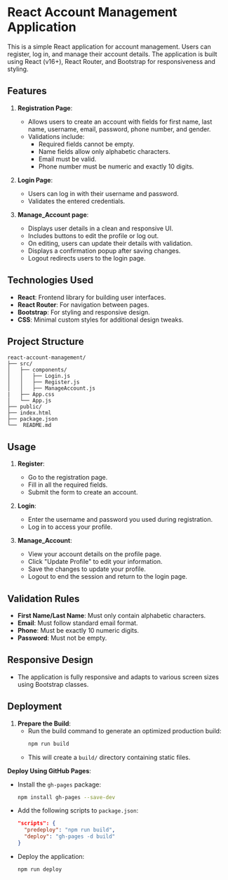 # React Account Management Application

This is a simple React application for account management. Users can register, log in, and manage their account details. The application is built using React (v16+), React Router, and Bootstrap for responsiveness and styling.

## Features

1. **Registration Page**: 
   - Allows users to create an account with fields for first name, last name, username, email, password, phone number, and gender.
   - Validations include:
     - Required fields cannot be empty.
     - Name fields allow only alphabetic characters.
     - Email must be valid.
     - Phone number must be numeric and exactly 10 digits.

2. **Login Page**:
   - Users can log in with their username and password.
   - Validates the entered credentials.

3. **Manage_Account page**:
   - Displays user details in a clean and responsive UI.
   - Includes buttons to edit the profile or log out.
   - On editing, users can update their details with validation.
   - Displays a confirmation popup after saving changes.
   - Logout redirects users to the login page.

## Technologies Used

- **React**: Frontend library for building user interfaces.
- **React Router**: For navigation between pages.
- **Bootstrap**: For styling and responsive design.
- **CSS**: Minimal custom styles for additional design tweaks.


## Project Structure

```
react-account-management/
├── src/
│   ├── components/
│   │   ├── Login.js
│   │   ├── Register.js
│   │   ├── ManageAccount.js
|   ├── App.css
│   └── App.js
├── public/
├── index.html
├── package.json
└──  README.md

```

## Usage

1. **Register**:
   - Go to the registration page.
   - Fill in all the required fields.
   - Submit the form to create an account.

2. **Login**:
   - Enter the username and password you used during registration.
   - Log in to access your profile.

3. **Manage_Account**:
   - View your account details on the profile page.
   - Click "Update Profile" to edit your information.
   - Save the changes to update your profile.
   - Logout to end the session and return to the login page.

## Validation Rules

- **First Name/Last Name**: Must only contain alphabetic characters.
- **Email**: Must follow standard email format.
- **Phone**: Must be exactly 10 numeric digits.
- **Password**: Must not be empty.

## Responsive Design

- The application is fully responsive and adapts to various screen sizes using Bootstrap classes.



## Deployment

1. **Prepare the Build**:
   - Run the build command to generate an optimized production build:
     ```bash
     npm run build
     ```
   - This will create a `build/` directory containing static files.



 **Deploy Using GitHub Pages**:
   - Install the `gh-pages` package:
     ```bash
     npm install gh-pages --save-dev
     ```
   - Add the following scripts to `package.json`:
     ```json
     "scripts": {
       "predeploy": "npm run build",
       "deploy": "gh-pages -d build"
     }
     ```
   - Deploy the application:
     ```bash
     npm run deploy
     ```